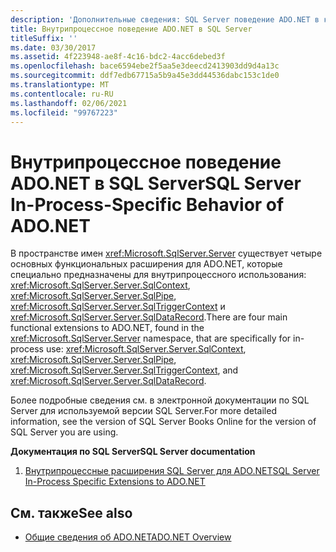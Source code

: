 ```yaml
---
description: 'Дополнительные сведения: SQL Server поведение ADO.NET в конкретном процессе.'
title: Внутрипроцессное поведение ADO.NET в SQL Server
titleSuffix: ''
ms.date: 03/30/2017
ms.assetid: 4f223948-ae8f-4c16-bdc2-4acc6debed3f
ms.openlocfilehash: bace6594ebe2f5aa5e3deecd2413903dd9d4a13c
ms.sourcegitcommit: ddf7edb67715a5b9a45e3dd44536dabc153c1de0
ms.translationtype: MT
ms.contentlocale: ru-RU
ms.lasthandoff: 02/06/2021
ms.locfileid: "99767223"
---
```

# <a name="sql-server-in-process-specific-behavior-of-adonet"></a><span data-ttu-id="f4771-103">Внутрипроцессное поведение ADO.NET в SQL Server</span><span class="sxs-lookup"><span data-stu-id="f4771-103">SQL Server In-Process-Specific Behavior of ADO.NET</span></span>

<span data-ttu-id="f4771-104">В пространстве имен <xref:Microsoft.SqlServer.Server> существует четыре основных функциональных расширения для ADO.NET, которые специально предназначены для внутрипроцессного использования: <xref:Microsoft.SqlServer.Server.SqlContext>, <xref:Microsoft.SqlServer.Server.SqlPipe>, <xref:Microsoft.SqlServer.Server.SqlTriggerContext> и <xref:Microsoft.SqlServer.Server.SqlDataRecord>.</span><span class="sxs-lookup"><span data-stu-id="f4771-104">There are four main functional extensions to ADO.NET, found in the <xref:Microsoft.SqlServer.Server> namespace, that are specifically for in-process use: <xref:Microsoft.SqlServer.Server.SqlContext>, <xref:Microsoft.SqlServer.Server.SqlPipe>, <xref:Microsoft.SqlServer.Server.SqlTriggerContext>, and <xref:Microsoft.SqlServer.Server.SqlDataRecord>.</span></span>  
  
 <span data-ttu-id="f4771-105">Более подробные сведения см. в электронной документации по SQL Server для используемой версии SQL Server.</span><span class="sxs-lookup"><span data-stu-id="f4771-105">For more detailed information, see the version of SQL Server Books Online for the version of SQL Server you are using.</span></span>  
  
 <span data-ttu-id="f4771-106">**Документация по SQL Server**</span><span class="sxs-lookup"><span data-stu-id="f4771-106">**SQL Server documentation**</span></span>  
  
1. [<span data-ttu-id="f4771-107">Внутрипроцессные расширения SQL Server для ADO.NET</span><span class="sxs-lookup"><span data-stu-id="f4771-107">SQL Server In-Process Specific Extensions to ADO.NET</span></span>](/sql/relational-databases/clr-integration-data-access-in-process-ado-net/sql-server-in-process-specific-extensions-to-ado-net)  
  
## <a name="see-also"></a><span data-ttu-id="f4771-108">См. также</span><span class="sxs-lookup"><span data-stu-id="f4771-108">See also</span></span>

- [<span data-ttu-id="f4771-109">Общие сведения об ADO.NET</span><span class="sxs-lookup"><span data-stu-id="f4771-109">ADO.NET Overview</span></span>](../ado-net-overview.md)
